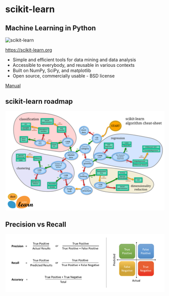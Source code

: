 # scikit-learn
## Machine Learning in Python

![scikit-learn](https://scikit-learn.org/stable/_images/sphx_glr_plot_classifier_comparison_001_carousel.png)

https://scikit-learn.org

* Simple and efficient tools for data mining and data analysis
* Accessible to everybody, and reusable in various contexts
* Built on NumPy, SciPy, and matplotlib
* Open source, commercially usable - BSD license


[Manual](https://scikit-learn.org/stable/_downloads/scikit-learn-docs.pdf)

## scikit-learn roadmap 
![map](../img/ml_map.png)

## Precision vs Recall

![PrecisionVsRecall](../img/precision_vs_recall.png)

